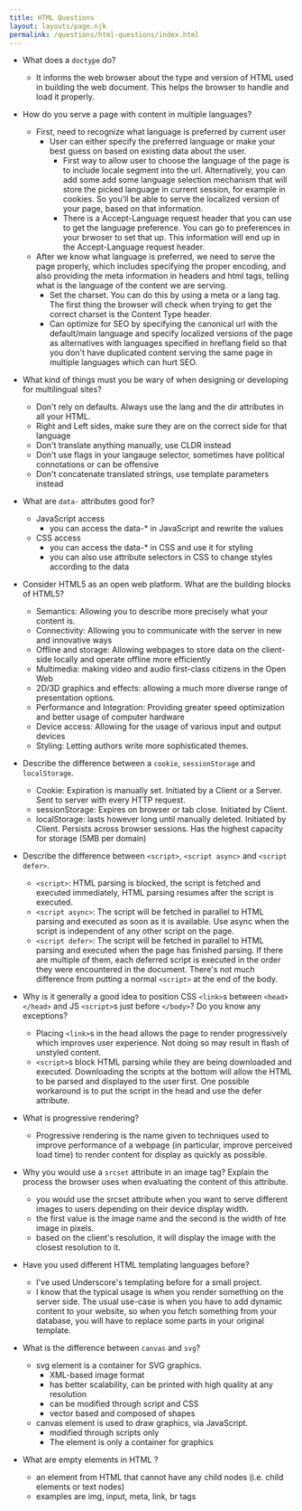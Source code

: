 ```yaml
---
title: HTML Questions
layout: layouts/page.njk
permalink: /questions/html-questions/index.html
---
```


* What does a `doctype` do?
  - It informs the web browser about the type and version of HTML used in building the web document. This helps the browser to handle and load it properly.

* How do you serve a page with content in multiple languages?
  - First, need to recognize what language is preferred by current user
    - User can either specify the preferred language or make your best guess on based on existing data about the user.
      - First way to allow user to choose the language of the page is to include locale segment into the url. Alternatively, you can add some add some language selection mechanism that will store the picked language in current session, for example in cookies. So you'll be able to serve the localized version of your page, based on that information.
      - There is a Accept-Language request header that you can use to get the language preference. You can go to preferences in your brwoser to set that up. This information will end up in the Accept-Language request header.
  - After we know what language is preferred, we need to serve the page properly, which includes specifying the proper encoding, and also providing the meta information in headers and html tags, telling what is the language of the content we are serving.
    - Set the charset. You can do this by using a meta or a lang tag. The first thing the browser will check when trying to get the correct charset is the Content Type header.
    - Can optimize for SEO by specifying the canonical url with the default/main language and specify localized versions of the page as alternatives with languages specified in hreflang field so that you don't have duplicated content serving the same page in multiple languages which can hurt SEO.

* What kind of things must you be wary of when designing or developing for multilingual sites?
  - Don't rely on defaults. Always use the lang and the dir attributes in all your HTML.
  - Right and Left sides, make sure they are on the correct side for that language
  - Don't translate anything manually, use CLDR instead
  - Don't use flags in your langauge selector, sometimes have political connotations or can be offensive
  - Don't concatenate translated strings, use template parameters instead

* What are `data-` attributes good for?
  - JavaScript access
    - you can access the data-* in JavaScript and rewrite the values
  - CSS access
    - you can access the data-* in CSS and use it for styling
    - you can also use attribute selectors in CSS to change styles according to the data

* Consider HTML5 as an open web platform. What are the building blocks of HTML5?
  - Semantics: Allowing you to describe more precisely what your content is.
  - Connectivity: Allowing you to communicate with the server in new and innovative ways
  - Offline and storage: Allowing webpages to store data on the client-side locally and operate offline more efficiently
  - Multimedia: making video and audio first-class citizens in the Open Web
  - 2D/3D graphics and effects: allowing a much more diverse range of presentation options.
  - Performance and Integration: Providing greater speed optimization and better usage of computer hardware
  - Device access: Allowing for the usage of various input and output devices
  - Styling: Letting authors write more sophisticated themes.

* Describe the difference between a `cookie`, `sessionStorage` and `localStorage`.
  - Cookie: Expiration is manually set. Initiated by a Client or a Server. Sent to server with every HTTP request.
  - sessionStorage: Expires on browser or tab close. Initiated by Client.
  - localStorage: lasts however long until manually deleted. Initiated by Client. Persists across browser sessions. Has the highest capacity for storage (5MB per domain)

* Describe the difference between `<script>`, `<script async>` and `<script defer>`.
  -  `<script>`: HTML parsing is blocked, the script is fetched and executed immediately, HTML parsing resumes after the script is executed.
  - `<script async>`: The script will be fetched in parallel to HTML parsing and executed as soon as it is available. Use async when the script is independent of any other script on the page.
  - `<script defer>`: The script will be fetched in parallel to HTML parsing and executed when the page has finished parsing. If there are multiple of them, each deferred script is executed in the order they were encountered in the document. There's not much difference from putting a normal `<script>` at the end of the body.

* Why is it generally a good idea to position CSS `<link>`s between `<head></head>` and JS `<script>`s just before `</body>`? Do you know any exceptions?
  - Placing `<link>`s in the head allows the page to render progressively which improves user experience. Not doing so may result in flash of unstyled content.
  - `<script>`s block HTML parsing while they are being downloaded and executed. Downloading the scripts at the bottom will allow the HTML to be parsed and displayed to the user first. One possible workaround is to put the script in the head and use the defer attribute.

* What is progressive rendering?
  - Progressive rendering is the name given to techniques used to improve performance of a webpage (in particular, improve perceived load time) to render content for display as quickly as possible.

* Why you would use a `srcset` attribute in an image tag? Explain the process the browser uses when evaluating the content of this attribute.
  - you would use the srcset attribute when you want to serve different images to users depending on their device display width.
  - the first value is the image name and the second is the width of hte image in pixels.
  - based on the client's resolution, it will display the image with the closest resolution to it.

* Have you used different HTML templating languages before?
  - I've used Underscore's templating before for a small project.
  - I know that the typical usage is when you render something on the server side. The usual use-case is when you have to add dynamic content to your website, so when you fetch something from your database, you will have to replace some parts in your original template.

* What is the difference between `canvas` and `svg`?
  - svg element is a container for SVG graphics.
    - XML-based image format
    - has better scalability, can be printed with high quality at any resolution
    - can be modified through script and CSS
    - vector based and composed of shapes
  - canvas element is used to draw graphics, via JavaScript.
    - modified through scripts only
    - The element is only a container for graphics

* What are empty elements in HTML ?
  - an element from HTML that cannot have any child nodes (i.e. child elements or text nodes)
  - examples are img, input, meta, link, br tags
